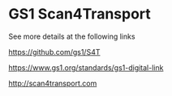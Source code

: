 # GS1 Scan4Transport

See more details at the following links

https://github.com/gs1/S4T

https://www.gs1.org/standards/gs1-digital-link

http://scan4transport.com
